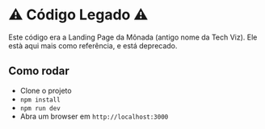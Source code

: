 # ⚠️ Código Legado ⚠️

Este código era a Landing Page da Mônada (antigo nome da Tech Viz). Ele està aqui mais como referência, e está deprecado.

## Como rodar

- Clone o projeto
- `npm install`
- `npm run dev`
- Abra um browser em `http://localhost:3000`
